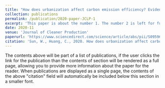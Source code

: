 ```yaml
---
title: "How does urbanization affect carbon emission efficiency? Evidence from China"
collection: publications
permalink: /publication/2020-paper-JCLP-1
excerpt: 'This paper is about the number 1. The number 2 is left for future work.'
date: 2020-11
venue: 'Journal of Cleaner Production'
paperurl: 'https://www.sciencedirect.com/science/article/abs/pii/S0959652620328730'
citation: 'Sun, W., Huang, C., 2020. How does urbanization affect carbon emission efficiency? Evidence from China. J. Clean. Prod. 272, 122828. https://doi.org/10.1016/j.jclepro.2020.122828'
---
```


The contents above will be part of a list of publications, if the user clicks the link for the publication than the contents of section will be rendered as a full page, allowing you to provide more information about the paper for the reader. When publications are displayed as a single page, the contents of the above "citation" field will automatically be included below this section in a smaller font.
